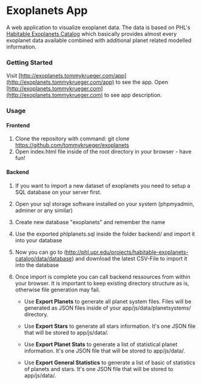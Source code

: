# Exoplanets App

A web application to visualize exoplanet data. The data is based on PHL's
[Habitable Exoplanets Catalog](http://phl.upr.edu/projects/habitable-exoplanets-catalog/data/database) which basically provides almost every exoplanet data available combined with additional planet related modelled information.

### Getting Started

Visit [http://exoplanets.tommykrueger.com/app](http://exoplanets.tommykrueger.com/app) to see the app.
Open [http://exoplanets.tommykrueger.com](http://exoplanets.tommykrueger.com) to see app description.

### Usage

#### Frontend

1. Clone the repository with command: git clone https://github.com/tommykrueger/exoplanets
2. Open index.html file inside of the root directory in your browser - have fun!

#### Backend

1. If you want to import a new dataset of exoplanets you need to setup a SQL database on your server first.
2. Open  your sql storage software installed on your system (phpmyadmin, adminer or any similar)
3. Create new database "exoplanets" and remember the name
4. Use the exported phlplanets.sql inside the folder backend/ and import it into your database
5. Now you can go to (http://phl.upr.edu/projects/habitable-exoplanets-catalog/data/database) and download the latest CSV-File to import it into the database
6. Once import is complete you can call backend ressources from within your browser. It is important to keep existing directory structure as is, otherwise file generation may fail.

	* Use <b>Export Planets</b> to generate all planet system files. Files will be generated as JSON files inside of your app/js/data/planetsystems/ directory.

	* Use <b>Export Stars</b> to generate all stars information. It's one JSON file that will be stored to app/js/data/.

	* Use <b>Export Planet Stats</b> to generate a list of statistical planet information. It's one JSON file that will be stored to app/js/data/.

	* Use <b>Export General Statistics</b> to generate a list of basic of statistics of planets and stars. It's one JSON file that will be stored to app/js/data/.

